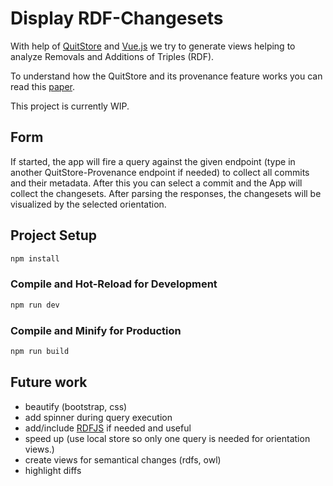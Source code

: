 # Display RDF-Changesets

With help of [QuitStore](https://github.com/AKSW/QuitStore) and [Vue.js](https://vuejs.org/) we try to generate views helping to analyze Removals and Additions of Triples (RDF).

To understand how the QuitStore and its provenance feature works you can read this [paper](https://arxiv.org/pdf/1805.03721.pdf).

This project is currently WIP.

## Form

If started, the app will fire a query against the given endpoint (type in another QuitStore-Provenance endpoint if needed) to collect all commits and their metadata.
After this you can select a commit and the App will collect the changesets.
After parsing the responses, the changesets will be visualized by the selected orientation.

## Project Setup

```sh
npm install
```

### Compile and Hot-Reload for Development

```sh
npm run dev
```

### Compile and Minify for Production

```sh
npm run build
```

## Future work

* beautify (bootstrap, css)
* add spinner during query execution
* add/include [RDFJS](https://rdf.js.org/) if needed and useful
* speed up (use local store so only one query is needed for orientation views.)
* create views for semantical changes (rdfs, owl)
* highlight diffs
